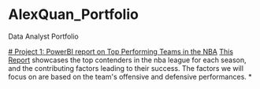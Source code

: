 # AlexQuan_Portfolio
Data Analyst Portfolio

[# Project 1: PowerBI report on Top Performing Teams in the NBA](https://github.com/alexquan12/NBA_TopTeams)
[This Report](https://app.powerbi.com/view?r=eyJrIjoiYzdjYjVlYmMtYTUxZC00MDVhLWJjOGMtNzQxZTJlZTBmZjI2IiwidCI6IjhhZWI3ZGU3LTdhNDEtNDI0Yy05NGIwLTJlMGNkMGNmM2Q3MiJ9&pageName=ReportSection31c96462162e7348a76c) showcases the top contenders in the nba league for each season, and the contributing factors leading to their success. The factors we will focus on are based on the team's offensive and defensive performances.
*
